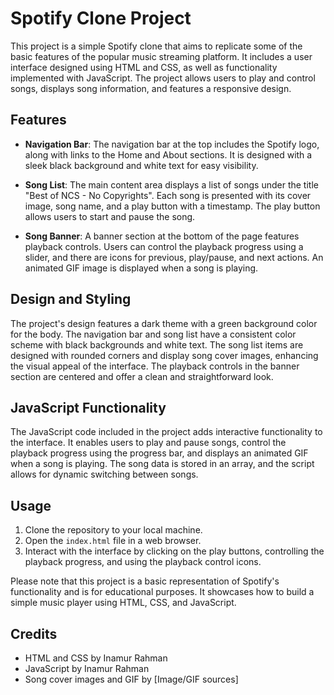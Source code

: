 # Spotify Clone Project

This project is a simple Spotify clone that aims to replicate some of the basic features of the popular music streaming platform. It includes a user interface designed using HTML and CSS, as well as functionality implemented with JavaScript. The project allows users to play and control songs, displays song information, and features a responsive design.

## Features

- **Navigation Bar**: The navigation bar at the top includes the Spotify logo, along with links to the Home and About sections. It is designed with a sleek black background and white text for easy visibility.

- **Song List**: The main content area displays a list of songs under the title "Best of NCS - No Copyrights". Each song is presented with its cover image, song name, and a play button with a timestamp. The play button allows users to start and pause the song.

- **Song Banner**: A banner section at the bottom of the page features playback controls. Users can control the playback progress using a slider, and there are icons for previous, play/pause, and next actions. An animated GIF image is displayed when a song is playing.

## Design and Styling

The project's design features a dark theme with a green background color for the body. The navigation bar and song list have a consistent color scheme with black backgrounds and white text. The song list items are designed with rounded corners and display song cover images, enhancing the visual appeal of the interface. The playback controls in the banner section are centered and offer a clean and straightforward look.

## JavaScript Functionality

The JavaScript code included in the project adds interactive functionality to the interface. It enables users to play and pause songs, control the playback progress using the progress bar, and displays an animated GIF when a song is playing. The song data is stored in an array, and the script allows for dynamic switching between songs.

## Usage

1. Clone the repository to your local machine.
2. Open the `index.html` file in a web browser.
3. Interact with the interface by clicking on the play buttons, controlling the playback progress, and using the playback control icons.

Please note that this project is a basic representation of Spotify's functionality and is for educational purposes. It showcases how to build a simple music player using HTML, CSS, and JavaScript.

## Credits

- HTML and CSS by Inamur Rahman
- JavaScript by Inamur Rahman
- Song cover images and GIF by [Image/GIF sources]
